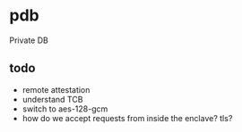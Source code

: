 # pdb

Private DB

## todo

* remote attestation
* understand TCB
* switch to aes-128-gcm
* how do we accept requests from inside the enclave? tls?
